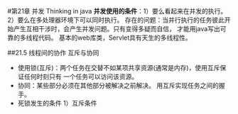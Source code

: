 #第21章 并发 Thinking in java
**并发使用的条件**：1）要么看起来在并发的执行。2）要么在多处理器环境下可以同时执行。
存在的问题：当并行执行的任务彼此开始产生互相干涉时，会产生并发问题。只有变得多疑而自信，
才能用java写出可靠的多线程代码。
基本的web库类，Servlet具有天生的多线程性。

##21.5 线程间的协作
互斥与协同
* 使用锁(互斥)：两个任务在交替不如某项共享资源(通常是内存)，使用互斥保证任何时刻只有
一个任务可以访问该资源。
* 协同：某些部分必须在其他部分被解决之前解决。
   用互斥实现任务之间的握手。
* 死锁发生的条件
 1）互斥条件
  